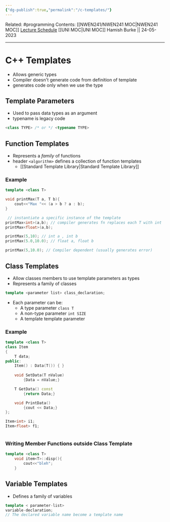 ```yaml
---
{"dg-publish":true,"permalink":"/c-templates/"}
---
```


Related: #programming 
Contents: [[NWEN241/NWEN241 MOC\|NWEN241 MOC]]
[Lecture Schedule](https://ecs.wgtn.ac.nz/Courses/NWEN241_2023T1/LectureSchedule)
[[UNI MOC\|UNI MOC]]
Hamish Burke || 24-05-2023
***

# C++ Templates

- Allows generic types
- Compiler doesn't generate code from definition of template
- generates code only when we use the type 

## Template Parameters

- Used to pass data types as an argument
- typename is legacy code

```C++
<class TYPE> /* or */ <typename TYPE>
```

## Function Templates

- Represents a *family* of functions
- header `<algorithm>` defines a collection of function templates
	- [[Standard Template Library\|Standard Template Library]]

### Example

```C++
template <class T>

void printMax(T a, T b){
	cout<<"Max "<< (a > b ? a : b);
}

 // instantiate a specific instance of the template
printMax<int>(a,b); // compiler generates fn replaces each T with int
printMax<float>(a,b);
```

```C++
printMax(5,10); // int a , int b
printMax(5.0,10.0); // float a, float b

printMax(5,10.0); // Compiler dependent (usually generates error)
```

## Class Templates

- Allow classes members to use template parameters as types
- Represents a family of classes

```C++
template <parameter list> class_declaration;
```

- Each parameter can be:
	- A type parameter `class T`
	- A non-type parameter `int SIZE`
	- A template template parameter

### Example

```C++
template <class T>
class Item
{
	T data;
public:
	Item() : Data(T()) { }
	
	void SetData(T nValue)
		{Data = nValue;}

	T GetData() const
		{return Data;}

	void PrintData()
		{cout << Data;}
};

Item<int> i1;
Item<float> f1;



```

### Writing Member Functions outside Class Template

```C++
template <class T>
	void item<T>::disp(){
		cout<<"bleh";
	}
```

## Variable Templates

- Defines a family of variables

```C++
template < parameter-list>
variable-declaration;
// The declared variable name become a template name
```